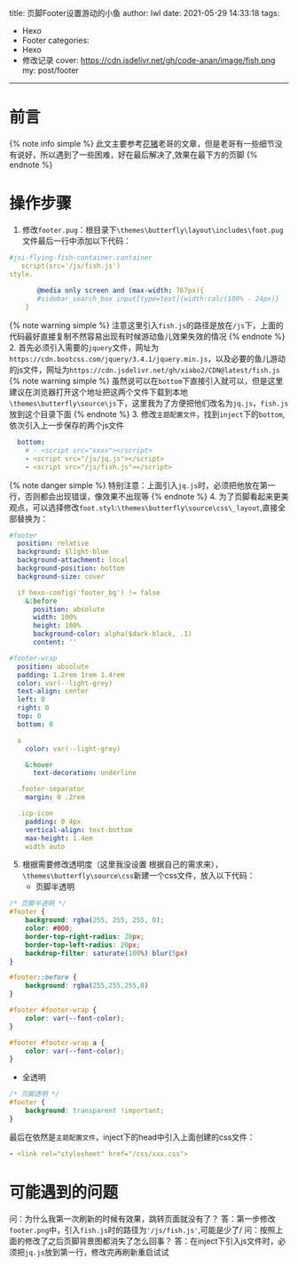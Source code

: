 title: 页脚Footer设置游动的小鱼
author: lwl
date: 2021-05-29 14:33:18
tags:
  - Hexo
  - Footer
categories:
  - Hexo
  - 修改记录
cover: https://cdn.jsdelivr.net/gh/code-anan/image/fish.png
my: post/footer
---
<meta name="referrer" content="no-referrer" />

# 前言
{% note info simple %}
此文主要参考[花猪](https://cnhuazhu.gitee.io/)老哥的文章，但是老哥有一些细节没有说好，所以遇到了一些困难，好在最后解决了,效果在最下方的页脚
{% endnote %}
# 操作步骤
1. 修改`footer.pug`：根目录下`\themes\butterfly\layout\includes\foot.pug`文件最后一行中添加以下代码：
```yaml
#jsi-flying-fish-container.container
   script(src='/js/fish.js')
style.
   
       @media only screen and (max-width: 767px){
       #sidebar_search_box input[type=text]{width:calc(100% - 24px)}
    }
```
{% note warning simple %}
注意这里引入`fish.js`的路径是放在`/js`下，上面的代码最好直接复制不然容易出现有时候游动鱼儿效果失效的情况
{% endnote %}
2. 首先必须引入需要的`jquery`文件，网址为`https://cdn.bootcss.com/jquery/3.4.1/jquery.min.js`，以及必要的鱼儿游动的js文件，网址为`https://cdn.jsdelivr.net/gh/xiabo2/CDN@latest/fish.js`
{% note warning simple %}
虽然说可以在`bottom`下直接引入就可以，但是这里建议在浏览器打开这个地址把这两个文件下载到本地`\themes\butterfly\source\js`下，这里我为了方便把他们改名为`jq.js`，`fish.js`放到这个目录下面
{% endnote %}
3. 修改`主题配置文件`，找到`inject`下的`bottom`,依次引入上一步保存的两个js文件
```yaml
  bottom:
    # - <script src="xxxx"></script>
    - <script src="/js/jq.js"></script>
    - <script src="/js/fish.js"></script>
```
{% note danger simple %}
特别注意：上面引入`jq.js`时，必须把他放在第一行，否则都会出现错误，像效果不出现等
{% endnote %}
4. 为了页脚看起来更美观点，可以选择修改`foot.styl`:`\themes\butterfly\source\css\_layout`,直接全部替换为：
```yaml
#footer
  position: relative
  background: $light-blue
  background-attachment: local
  background-position: bottom
  background-size: cover

  if hexo-config('footer_bg') != false
    &:before
      position: absolute
      width: 100%
      height: 100%
      background-color: alpha($dark-black, .1) 
      content: ''

#footer-wrap
  position: absolute
  padding: 1.2rem 1rem 1.4rem
  color: var(--light-grey)
  text-align: center
  left: 0
  right: 0
  top: 0
  bottom: 0

  a
    color: var(--light-grey)

    &:hover
      text-decoration: underline

  .footer-separator
    margin: 0 .2rem

  .icp-icon
    padding: 0 4px
    vertical-align: text-bottom
    max-height: 1.4em
    width auto

```
5. 根据需要修改透明度（这里我没设置 根据自己的需求来），`\themes\butterfly\source\css`新建一个css文件，放入以下代码：
   + 页脚半透明
```css
/* 页脚半透明 */
#footer {
    background: rgba(255, 255, 255, 0);
    color: #000;
    border-top-right-radius: 20px;
    border-top-left-radius: 20px;
    backdrop-filter: saturate(100%) blur(5px)
}

#footer::before {
    background: rgba(255,255,255,0)
}

#footer #footer-wrap {
    color: var(--font-color);
}

#footer #footer-wrap a {
    color: var(--font-color);
}
```
   + 全透明
```css
/* 页脚透明 */
#footer {
    background: transparent !important;
}
```
最后在依然是`主题配置文件`，inject下的head中引入上面创建的css文件：
```yaml
- <link rel="stylesheet" href="/css/xxx.css">
```

# 可能遇到的问题
  问：为什么我第一次刷新的时候有效果，跳转页面就没有了？
  答：第一步修改`footer.png`中，引入`fish.js`时的路径为`'/js/fish.js'`,可能是少了/
  问：按照上面的修改了之后页脚背景图都消失了怎么回事？
  答：在inject下引入js文件时，必须把`jq.js`放到第一行，修改完再刷新重启试试


